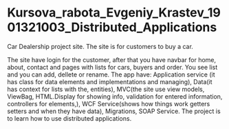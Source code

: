 # Kursova_rabota_Evgeniy_Krastev_1901321003_Distributed_Applications

Car Dealership project site.
The site is for customers to buy a car.

The site have login for the customer, after that you have navbar for home, about, contact and pages with lists for cars, buyers and order. 
You see list and you can add, dellete or rename.
The app have:
Application service (it has class for data elements and implementations and managing),
Data(it has context for lists with the, entities),
MVC(the site use view models, ViewBag, HTML.Display for showing info, validation for entered information, controllers for elements,),
WCF Service(shows how things work getters setters and when they have data),
Migrations, SOAP Service. 
The project is to learn how to use distributed  applications.

